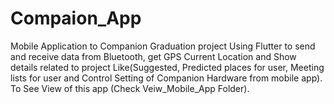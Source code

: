 # Compaion_App
Mobile Application to Companion Graduation project Using Flutter to send and receive data from Bluetooth, get GPS Current Location and Show details related to project Like(Suggested, Predicted places for user, Meeting lists for user and Control Setting of Companion Hardware from mobile app).
To See View of this app (Check Veiw_Mobile_App Folder).
